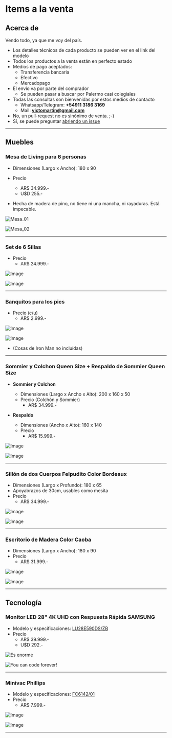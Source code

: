 # Items a la venta

## Acerca de

Vendo todo, ya que me voy del país.

- Los detalles técnicos de cada producto se pueden ver en el link del modelo
- Todos los productos a la venta están en perfecto estado
- Medios de pago aceptados:
  - Transferencia bancaria
  - Efectivo
  - Mercadopago
- El envío va por parte del comprador
  - Se pueden pasar a buscar por Palermo casi colegiales
- Todas las consultas son bienvenidas por estos medios de contacto
  - Whatsapp/Telegram: **+54911 3186 3169**
  - Mail: **victomartin@gmail.com**
- No, un pull-request no es sinónimo de venta. ;-)
- Sí, se puede preguntar [abriendo un issue](https://github.com/Korrd/mudanza/issues/new) 

---

## Muebles

### Mesa de Living para 6 personas
  - Dimensiones (Largo x Ancho): 180 x 90
  - Precio
    - AR$ 34.999.-
    - U$D 255.-

  - Hecha de madera de pino, no tiene ni una mancha, ni rayaduras. Está impecable.

  ![Mesa_01](https://raw.githubusercontent.com/Korrd/mudanza/main/assets/img/IMG_7685.jpg)
  
  ![Mesa_02](https://raw.githubusercontent.com/Korrd/mudanza/main/assets/img/IMG_7686.jpg)

---

### Set de 6 Sillas
  - Precio
    - AR$ 24.999.-

  ![Image](https://raw.githubusercontent.com/Korrd/mudanza/main/assets/img/IMG_7875.jpg)

  ![Image](https://raw.githubusercontent.com/Korrd/mudanza/main/assets/img/IMG_7876.jpg)

---

### Banquitos para los pies

  - Precio (c/u)
    - AR$ 2.999.-

  ![Image](https://raw.githubusercontent.com/Korrd/mudanza/main/assets/img/IMG_7889.jpg)

  ![Image](https://raw.githubusercontent.com/Korrd/mudanza/main/assets/img/IMG_7890.jpg)

  - (Cosas de Iron Man no incluídas)

---

### Sommier y Colchon Queen Size + Respaldo de Sommier Queen Size
  - **Sommier y Colchon**
    - Dimensiones (Largo x Ancho x Alto): 200 x 160 x 50
    - Precio (Colchón y Sommier)
      - AR$ 34.999.-

  - **Respaldo** 
    - Dimensiones (Ancho x Alto): 160 x 140
    - Precio
      - AR$ 15.999.-

  ![Image](https://raw.githubusercontent.com/Korrd/mudanza/main/assets/img/IMG_7716.jpg)

  ![Image](https://raw.githubusercontent.com/Korrd/mudanza/main/assets/img/IMG_7718.jpg)

---

### Sillón de dos Cuerpos Felpudito Color Bordeaux
  - Dimensiones (Largo x Profundo): 180 x 65 
  - Apoyabrazos de 30cm, usables como mesita
  - Precio
    - AR$ 34.999.-

  ![Image](https://raw.githubusercontent.com/Korrd/mudanza/main/assets/img/IMG_7719.jpg)

  ![Image](https://raw.githubusercontent.com/Korrd/mudanza/main/assets/img/IMG_7720.jpg)

---

### Escritorio de Madera Color Caoba
  - Dimensiones (Largo x Ancho): 180 x 90
  - Precio
    - AR$ 31.999.-

  ![Image](https://raw.githubusercontent.com/Korrd/mudanza/main/assets/img/IMG_7721.jpg)

  ![Image](https://raw.githubusercontent.com/Korrd/mudanza/main/assets/img/IMG_7722.jpg)

---

## Tecnología

### Monitor LED 28" 4K UHD con Respuesta Rápida SAMSUNG
  - Modelo y especificaciones: [LU28E590DS/ZB](https://www.samsung.com/uy/monitors/high-resolution/uhd-monitor-28-inch-lu28e590ds-zb/)
  - Precio
    - AR$ 39.999.-
    - U$D 292.-

  ![Es enorme](https://raw.githubusercontent.com/Korrd/mudanza/main/assets/img/IMG_7711.jpg)

  ![You can code forever!](https://raw.githubusercontent.com/Korrd/mudanza/main/assets/img/IMG_7712.jpg)

---

### Minivac Phillips
  - Modelo y especificaciones: [FC6142/01](https://www.philips.com.ar/c-p/FC6142_01/minivac-aspiradora-de-mano)
  - Precio 
    - AR$ 7.999.-

  ![Image](https://raw.githubusercontent.com/Korrd/mudanza/main/assets/img/IMG_7877.jpg)

  ![Image](https://raw.githubusercontent.com/Korrd/mudanza/main/assets/img/IMG_7878.jpg)

---
